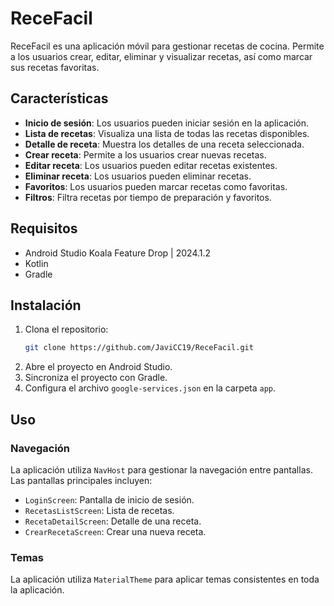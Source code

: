  
# ReceFacil

ReceFacil es una aplicación móvil para gestionar recetas de cocina. Permite a los usuarios crear, editar, eliminar y visualizar recetas, así como marcar sus recetas favoritas.

## Características

- **Inicio de sesión**: Los usuarios pueden iniciar sesión en la aplicación.
- **Lista de recetas**: Visualiza una lista de todas las recetas disponibles.
- **Detalle de receta**: Muestra los detalles de una receta seleccionada.
- **Crear receta**: Permite a los usuarios crear nuevas recetas.
- **Editar receta**: Los usuarios pueden editar recetas existentes.
- **Eliminar receta**: Los usuarios pueden eliminar recetas.
- **Favoritos**: Los usuarios pueden marcar recetas como favoritas.
- **Filtros**: Filtra recetas por tiempo de preparación y favoritos.

## Requisitos

- Android Studio Koala Feature Drop | 2024.1.2
- Kotlin
- Gradle

## Instalación

1. Clona el repositorio:
    ```sh
    git clone https://github.com/JaviCC19/ReceFacil.git
    ```
2. Abre el proyecto en Android Studio.
3. Sincroniza el proyecto con Gradle.
4. Configura el archivo `google-services.json` en la carpeta `app`.

## Uso

### Navegación

La aplicación utiliza `NavHost` para gestionar la navegación entre pantallas. Las pantallas principales incluyen:

- `LoginScreen`: Pantalla de inicio de sesión.
- `RecetasListScreen`: Lista de recetas.
- `RecetaDetailScreen`: Detalle de una receta.
- `CrearRecetaScreen`: Crear una nueva receta.



### Temas

La aplicación utiliza `MaterialTheme` para aplicar temas consistentes en toda la aplicación.

